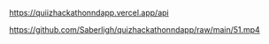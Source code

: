 https://quiizhackathonndapp.vercel.app/api

https://github.com/Saberligh/quizhackathonndapp/raw/main/51.mp4
